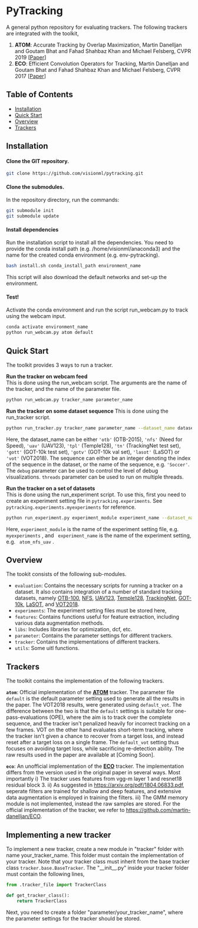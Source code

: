 # PyTracking

A general python repository for evaluating trackers. The following trackers are integrated with the toolkit,  

1. **ATOM**: Accurate Tracking by Overlap Maximization, Martin Danelljan and Goutam Bhat and Fahad Shahbaz Khan and Michael Felsberg, CVPR 2019 \[[Paper](https://arxiv.org/pdf/1811.07628.pdf)\]  
2. **ECO**: Efficient Convolution Operators for Tracking, Martin Danelljan and Goutam Bhat and Fahad Shahbaz Khan and Michael Felsberg, CVPR 2017 \[[Paper](https://arxiv.org/pdf/1611.09224.pdf)\]

## Table of Contents

* [Installation](#installation)
* [Quick Start](#quick-start)
* [Overview](#overview)
* [Trackers](#trackers)

## Installation

#### Clone the GIT repository.  
```bash
git clone https://github.com/visionml/pytracking.git
```
   
#### Clone the submodules.  
In the repository directory, run the commands:  
```bash
git submodule init  
git submodule update
```  
#### Install dependencies
Run the installation script to install all the dependencies. You need to provide the conda install path (e.g. /home/visionml/anaconda3) and the name for the created conda environment (e.g. env-pytracking).  
```bash
bash install.sh conda_install_path environment_name
```  
This script will also download the default networks and set-up the environment.

#### Test!
Activate the conda environment and run the script run_webcam.py to track using the webcam input.  
```bash
conda activate environment_name
python run_webcam.py atom default    
```  

## Quick Start
The toolkit provides 3 ways to run a tracker.  

**Run the tracker on webcam feed**   
This is done using the run_webcam script. The arguments are the name of the tracker, and the name of the parameter file.  
```bash
python run_webcam.py tracker_name parameter_name    
```  

**Run the tracker on some dataset sequence**
This is done using the run_tracker script.  
```bash
python run_tracker.py tracker_name parameter_name --dataset_name dataset_name --sequence sequence --debug debug --threads threads
```  

Here, the dataset_name can be either ```'otb'``` (OTB-2015), ```'nfs'``` (Need for Speed), ```'uav'``` (UAV123), ```'tpl'``` (Temple128), ```'tn'``` (TrackingNet test set), ```'gott'``` (GOT-10k test set), 
```'gotv'``` (GOT-10k val set), ```'lasot'``` (LaSOT) or ```'vot'``` (VOT2018). The sequence can either be an integer denoting the index of the sequence in the dataset, or the name of the sequence, e.g. ```'Soccer'```.
The ```debug``` parameter can be used to control the level of debug visualizations. ```threads``` parameter can be used to run on multiple threads.

**Run the tracker on a set of datasets**  
This is done using the run_experiment script. To use this, first you need to create an experiment setting file in ```pytracking.experiments```. See ```pytracking.experiments.myexperiments``` for reference. 
```bash
python run_experiment.py experiment_module experiment_name --dataset_name dataset_name --sequence sequence  --debug debug --threads threads
```  
Here, ```experiment_module```  is the name of the experiment setting file, e.g. ```myexperiments``` , and ``` experiment_name```  is the name of the experiment setting, e.g. ``` atom_nfs_uav``` .

## Overview
The tookit consists of the following sub-modules.  
 -  ```evaluation```: Contains the necessary scripts for running a tracker on a dataset. It also contains integration of a number of standard tracking datasets, namely  [OTB-100](http://cvlab.hanyang.ac.kr/tracker_benchmark/index.html), [NFS](http://ci2cv.net/nfs/index.html),
 [UAV123](https://ivul.kaust.edu.sa/Pages/pub-benchmark-simulator-uav.aspx), [Temple128](http://www.dabi.temple.edu/~hbling/data/TColor-128/TColor-128.html), [TrackingNet](https://tracking-net.org/), [GOT-10k](http://got-10k.aitestunion.com/), [LaSOT](https://cis.temple.edu/lasot/), and [VOT2018](http://www.votchallenge.net/vot2018/).  
 - ```experiments```: The experiment setting files must be stored here,  
 - ```features```: Contains functions useful for feature extraction, including various data augmentation methods.  
 - ```libs```: Includes libraries for optimization, dcf, etc.  
 - ```parameter```: Contains the parameter settings for different trackers.  
 - ```tracker```: Contains the implementations of different trackers.  
 - ```utils```: Some uitl functions.  
 
## Trackers
 The toolkit contains the implementation of the following trackers.  
 
 
 **```atom```**: Official implementation of the [**ATOM**](https://arxiv.org/pdf/1811.07628.pdf) tracker. The parameter file  ```default``` is the default parameter setting used to generate all the results in the paper. The VOT2018 results,
 were generated using ```default_vot```. The difference between the two is that the ```default``` settings is suitable for one-pass-evaluations (OPE), where the aim is to track over the complete sequence, and the tracker isn't penalized heavily for incorrect tracking on
 a few frames. VOT on the other hand evaluates short-term tracking, where the tracker isn't given a chance to recover from a target loss, and instead reset after a target loss on a single frame. The ```default_vot``` setting thus focuses on avoiding target loss, while sacrificing
 re-detection ability. The raw results used in the paper are available at [Coming Soon].
 
 **```eco```**: An unofficial implementation of the [**ECO**](https://arxiv.org/pdf/1611.09224.pdf) tracker. The implementation differs from the version used in the original paper in several ways. Most importantly i) The tracker uses features from vgg-m layer 1 and 
 resnet18 residual block 3. ii) As suggested in https://arxiv.org/pdf/1804.06833.pdf, seperate filters are trained for shallow and deep features, and extensive data augmentation is employed in training the filters. iii) The GMM memory module is not implemented, instead the raw samples are stored.
 For the official implementation of the tracker, we refer to https://github.com/martin-danelljan/ECO.
 
## Implementing a new tracker  
 To implement a new tracker, create a new module in "tracker" folder with name your_tracker_name. This folder must contain the implementation of your tracker. Note that your tracker class must inherit from the base tracker class ```tracker.base.BaseTracker```.
 The "\_\_init\_\_.py" inside your tracker folder must contain the following lines,  
```python
from .tracker_file import TrackerClass

def get_tracker_class():
    return TrackerClass
```

Next, you need to create a folder "parameter/your_tracker_name", where the parameter settings for the tracker should be stored.
 
 
 